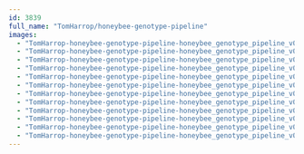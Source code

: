 ```yaml
---
id: 3839
full_name: "TomHarrop/honeybee-genotype-pipeline"
images: 
  - "TomHarrop-honeybee-genotype-pipeline-honeybee_genotype_pipeline_v0.0.1"
  - "TomHarrop-honeybee-genotype-pipeline-honeybee_genotype_pipeline_v0.0.2"
  - "TomHarrop-honeybee-genotype-pipeline-honeybee_genotype_pipeline_v0.0.3"
  - "TomHarrop-honeybee-genotype-pipeline-honeybee_genotype_pipeline_v0.0.4"
  - "TomHarrop-honeybee-genotype-pipeline-honeybee_genotype_pipeline_v0.0.5"
  - "TomHarrop-honeybee-genotype-pipeline-honeybee_genotype_pipeline_v0.0.6"
  - "TomHarrop-honeybee-genotype-pipeline-honeybee_genotype_pipeline_v0.0.7"
  - "TomHarrop-honeybee-genotype-pipeline-honeybee_genotype_pipeline_v0.0.8"
  - "TomHarrop-honeybee-genotype-pipeline-honeybee_genotype_pipeline_v0.0.9"
  - "TomHarrop-honeybee-genotype-pipeline-honeybee_genotype_pipeline_v0.0.10"
  - "TomHarrop-honeybee-genotype-pipeline-honeybee_genotype_pipeline_v0.0.11"
  - "TomHarrop-honeybee-genotype-pipeline-honeybee_genotype_pipeline_v0.0.12"
---
```

